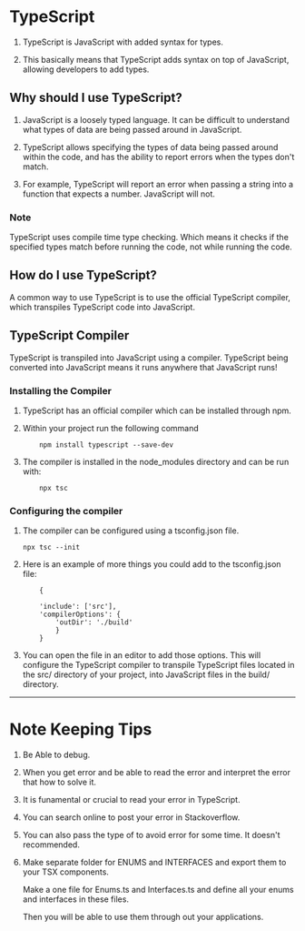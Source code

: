 # TypeScript

1. TypeScript is JavaScript with added syntax for types.

2. This basically means that TypeScript adds syntax on top of JavaScript, allowing developers to add types.

## Why should I use TypeScript?

1. JavaScript is a loosely typed language. It can be difficult to understand what types of data are being passed around in JavaScript.

2. TypeScript allows specifying the types of data being passed around within the code, and has the ability to report errors when the types don't match.

3. For example, TypeScript will report an error when passing a string into a function that expects a number. JavaScript will not.

### Note

TypeScript uses compile time type checking. Which means it checks if the specified types match before running the code, not while running the code.

## How do I use TypeScript?

A common way to use TypeScript is to use the official TypeScript compiler, which transpiles TypeScript code into JavaScript.

## TypeScript Compiler

TypeScript is transpiled into JavaScript using a compiler. TypeScript being converted into JavaScript means it runs anywhere that JavaScript runs!

### Installing the Compiler

1. TypeScript has an official compiler which can be installed through npm.

2. Within your project run the following command

   ```
       npm install typescript --save-dev

   ```

3. The compiler is installed in the node_modules directory and can be run with:

   ```
       npx tsc

   ```

### Configuring the compiler

1.  The compiler can be configured using a tsconfig.json file.

    ```
    npx tsc --init

    ```

2.  Here is an example of more things you could add to the tsconfig.json file:

    ```
        {

        'include': ['src'],
        'compilerOptions': {
            'outDir': './build'
            }
        }

    ```

3. You can open the file in an editor to add those options. This will configure the TypeScript compiler to transpile TypeScript files located in the src/ directory of your project, into JavaScript files in the build/ directory.


___________________________________________________________________________________


# Note Keeping Tips

1. Be Able to debug.
2. When you get error and be able to read the error and interpret the error that how to solve it.

3. It is funamental or crucial to read your error in TypeScript.

4. You can search online to post your error in Stackoverflow.

5. You can also pass the type of <any> to avoid error for some time. It doesn't recommended.

6. Make separate folder for ENUMS and INTERFACES and export them to your TSX components.

	Make a one file for Enums.ts and Interfaces.ts and define all your enums and interfaces in these files.

	Then you will be able to use them through out your applications.